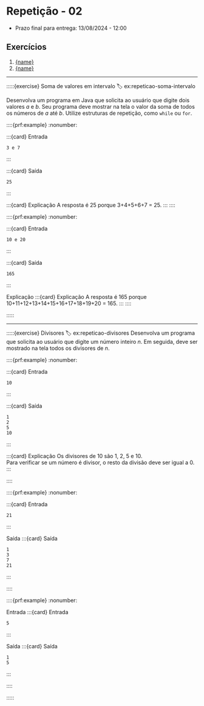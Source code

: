 # Repetição - 02

- Prazo final para entrega: 13/08/2024 - 12:00


## Exercícios
1. [{name}](#ex:repeticao-soma-intervalo)
1. [{name}](#ex:repeticao-divisores)


-----
:::::{exercise} Soma de valores em intervalo
:label: ex:repeticao-soma-intervalo

Desenvolva um programa em Java que solicita ao usuário que digite dois valores $a$ e $b$. Seu programa deve mostrar na tela o valor da soma de todos os números de $a$ até $b$. Utilize estruturas de repetição, como `while` ou `for`.

::::{prf:example}
:nonumber:

:::{card} Entrada
```
3 e 7
``` 
:::

:::{card} Saída
``` 
25
```
:::

:::{card} Explicação
A resposta é 25 porque 3+4+5+6+7 = 25.
:::
::::

::::{prf:example}
:nonumber:

:::{card} Entrada
```
10 e 20
``` 
:::

:::{card} Saída
``` 
165
```
:::

Explicação
:::{card} Explicação
A resposta é 165 porque 10+11+12+13+14+15+16+17+18+19+20 = 165.
:::
::::

:::::

-----

:::::{exercise} Divisores
:label: ex:repeticao-divisores
Desenvolva um programa que solicita ao usuário que digite um número inteiro $n$. Em seguida, deve ser mostrado na tela todos os divisores de $n$. 

::::{prf:example}
:nonumber:

:::{card} Entrada
```
10
``` 
:::

:::{card} Saída
``` 
1
2
5
10
```
:::

:::{card} Explicação
Os divisores de 10 são 1, 2, 5 e 10.  
Para verificar se um número é divisor, o resto da divisão deve ser igual a 0.  
:::

::::

::::{prf:example}
:nonumber:

:::{card} Entrada
``` 
21
```
:::

Saída
:::{card} Saída
``` 
1
3
7
21
```
:::

::::

::::{prf:example}
:nonumber:

Entrada
:::{card} Entrada
``` 
5
```
:::

Saída
:::{card} Saída
``` 
1
5
```
:::

::::

:::::

